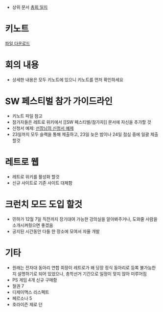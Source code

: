 <!-- TITLE: 2017 년 11 월 20 일 -->
<!-- SUBTITLE: A quick summary of 2017 년 11 월 20 일 -->

 * 상위 문서 [총회 일지](/총회-기록)

# 키노트
[파일 다운로드](https://www.dropbox.com/s/82uy6aaarzd6snu/%EB%A0%88%ED%8A%B8%EB%A1%9C%20%ED%9A%8C%EC%9D%98%2011%EC%9B%94%2020%EC%9D%BC.pdf?dl=0)

# 회의 내용
 * 상세한 내용은 모두 키노트에 있으니 키노트를 먼저 확인하세요

# SW 페스티벌 참가 가이드라인
 * 키노트 파일 참고
 * 참가자들은 레트로 위키에서 [[SW 페스티벌/참가자]] 문서에 자신을 추가할 것
 * 신청서 예제: [선장님의 신청서 예제](https://www.dropbox.com/s/knlngk4vxdarz0z/%EC%B0%B8%EA%B0%80%20%EC%8B%A0%EC%B2%AD%EC%84%9C%20%EC%A0%9C%EB%AF%BC.pdf?dl=0)
 * 23일까지 모두 슬랙을 통해 제출하고, 23일 늦은 밤이나 24일 점심 중에 일괄 제출 할것


# 레트로 웹
 * 레트로 위키를 활성화 할것
 * 신규 사이트로 기존 사이트 대체함


# 크런치 모드 도입 할것
 * 민하가 12월 7일 직전까지 장기대여 가능한 강의실을 알아봐주거나, 도와줄 사람을 소개시켜줬으면 좋겠음
 * 공지된 시간동안 다들 한 장소에 모여서 자율 개발

# 기타
 * 원래는 전자대 동아리 연합 회장이 레트로가 왜 당장 정식 동아리로 등록 불가능한 지 설명하기로 되어 있었으나, 총학선거 기간으로 일정이 맞지 않아 미루어짐
 * PS 게임 4개 신규 구매함
  * 철권 7
  * 디제이맥스 리스펙트
  * 페르소나 5
  * 호라이즌 제로 던
